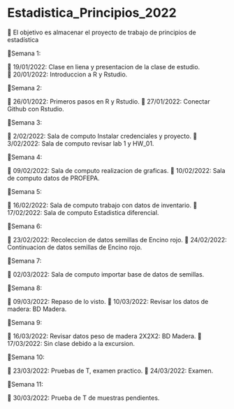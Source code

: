 # Estadistica_Principios_2022
🎯 El objetivo es almacenar el proyecto de trabajo de principios de estadística 

📅Semana 1:

📎 19/01/2022: Clase en liena y presentacion de la clase de estudio.   
📎 20/01/2022: Introduccion a R y Rstudio.

📅Semana 2:

📎 26/01/2022: Primeros pasos en R y Rstudio.
📎 27/01/2022: Conectar Github con Rstudio.

📅Semana 3:

📎 2/02/2022: Sala de computo Instalar credenciales y proyecto.
📎 3/02/2022: Sala de computo revisar lab 1 y HW_01.

📅Semana 4:

📎 09/02/2022: Sala de computo realizacion de graficas.
📎 10/02/2022: Sala de computo datos de PROFEPA.

📅Semana 5:

📎 16/02/2022: Sala de computo trabajo con datos de inventario.
📎 17/02/2022: Sala de computo Estadistica diferencial.

📅Semana 6:

📎 23/02/2022: Recoleccion de datos semillas de Encino rojo.
📎 24/02/2022: Continuacion de datos semillas de Encino rojo.

📅Semana 7:

📎 02/03/2022: Sala de computo importar base de datos de semillas. 

📅Semana 8:

📎 09/03/2022: Repaso de lo visto.
📎 10/03/2022: Revisar los datos de madera: BD Madera.

📅Semana 9:

📎 16/03/2022: Revisar datos peso de madera 2X2X2: BD Madera.
📎 17/03/2022: Sin clase debido a la excursion. 

📅Semana 10: 

📎 23/03/2022: Pruebas de T, examen practico.
📎 24/03/2022: Examen.

📅Semana 11:

📎 30/03/2022: Prueba de T de muestras pendientes.


